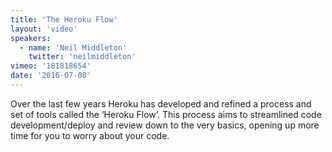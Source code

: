 ```yaml
---
title: 'The Heroku Flow'
layout: 'video'
speakers:
  - name: 'Neil Middleton'
    twitter: 'neilmiddleton'
vimeo: '181818654'
date: '2016-07-08'
---
```


Over the last few years Heroku has developed and refined a process and set of tools called the ‘Heroku Flow’. This process aims to streamlined code development/deploy and review down to the very basics, opening up more time for you to worry about your code.
